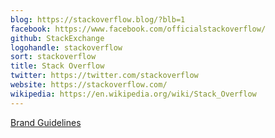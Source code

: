 ```yaml
---
blog: https://stackoverflow.blog/?blb=1
facebook: https://www.facebook.com/officialstackoverflow/
github: StackExchange
logohandle: stackoverflow
sort: stackoverflow
title: Stack Overflow
twitter: https://twitter.com/stackoverflow
website: https://stackoverflow.com/
wikipedia: https://en.wikipedia.org/wiki/Stack_Overflow
---
```


[Brand Guidelines](https://stackoverflow.com/company/logos)